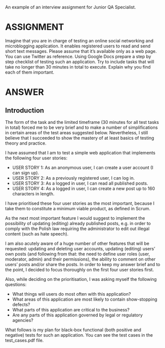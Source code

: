 An example of an interview assignment for Junior QA Specialist.

# ASSIGNMENT

Imagine that you are in charge of testing an online social networking and microblogging application. It enables registered users to read and send short text messages. Please assume that it’s available only as a web page. You can use Twitter as reference. Using Google Docs prepare a step by step checklist of testing such an application. Try to include tasks that will take no longer than 30 minutes in total to execute. Explain why you find each of them important.
 
# ANSWER

## Introduction

The form of the task and the limited timeframe (30 minutes for all test tasks in total) forced me to be very brief and to make a number of simplifications in certain areas of the test areas suggested below. Nevertheless, I still believe that I succeeded to show the mastery of at least basics of testing theory and practice.

I have assumed that I am to test a simple web application that implements the following four user stories:

 * USER STORY 1: As an anonymous user, I can create a user account (I can sign up).
 * USER STORY 2: As a previously registered user, I can log in.
 * USER STORY 3: As a logged in user, I can read all published posts.
 * USER STORY 4: As a logged in user, I can create a new post up to 160 characters in length.

I have prioritised these four user stories as the most important, because I take them to constitute a minimum viable product, as defined in Scrum.

As the next most important feature I would suggest to implement the possibility of updating (editing) already published posts, e.g. in order to comply with the Polish law requiring the administrator to edit out illegal content (such as hate speech).

I am also acutely aware of a huge number of other features that will be requested: updating and deleting user accounts, updating (editing) users’ own posts (and following from that: the need to define user roles (user, moderator, admin) and their permissions), the ability to comment on other users’ posts and/or share the posts. In order to keep my answer brief and to the point, I decided to focus thoroughly on the first four user stories first.

Also, while deciding on the prioritisation, I was asking myself the following questions:

 * What things will users do most often with this application?
 * What areas of this application are most likely to contain show-stopping defects?
 * What parts of this application are critical to the business?
 * Are any parts of this application governed by legal or regulatory agencies?

What follows is my plan for black-box functional (both positive and negative) tests for such an application. You can see the test cases in the test_cases.pdf file.